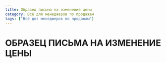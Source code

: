```yaml
---
title: Образец письма на изменение цены
category: Всё для менеджеров по продажам	 
tags: ["Всё для менеджеров по продажам"]
---
```

# ОБРАЗЕЦ ПИСЬМА НА ИЗМЕНЕНИЕ ЦЕНЫ
